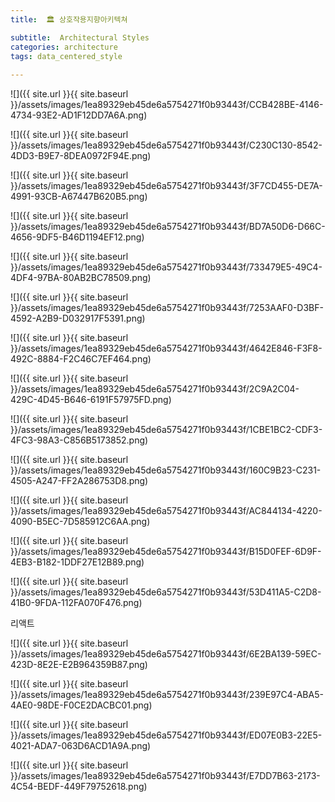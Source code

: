 ```yaml
---
title:  🏛 상호작용지향아키텍쳐

subtitle:  Architectural Styles
categories: architecture 
tags: data_centered_style
 
---
```


  
  
  
![]({{ site.url }}{{ site.baseurl }}/assets/images/1ea89329eb45de6a5754271f0b93443f/CCB428BE-4146-4734-93E2-AD1F12DD7A6A.png)  
  
![]({{ site.url }}{{ site.baseurl }}/assets/images/1ea89329eb45de6a5754271f0b93443f/C230C130-8542-4DD3-B9E7-8DEA0972F94E.png)  
  
![]({{ site.url }}{{ site.baseurl }}/assets/images/1ea89329eb45de6a5754271f0b93443f/3F7CD455-DE7A-4991-93CB-A67447B620B5.png)  
  
  
![]({{ site.url }}{{ site.baseurl }}/assets/images/1ea89329eb45de6a5754271f0b93443f/BD7A50D6-D66C-4656-9DF5-B46D1194EF12.png)  
  
  
![]({{ site.url }}{{ site.baseurl }}/assets/images/1ea89329eb45de6a5754271f0b93443f/733479E5-49C4-4DF4-97BA-80AB2BC78509.png)  
  
  
![]({{ site.url }}{{ site.baseurl }}/assets/images/1ea89329eb45de6a5754271f0b93443f/7253AAF0-D3BF-4592-A2B9-D032917F5391.png)  
  
  
![]({{ site.url }}{{ site.baseurl }}/assets/images/1ea89329eb45de6a5754271f0b93443f/4642E846-F3F8-492C-8884-F2C46C7EF464.png)  
  
  
![]({{ site.url }}{{ site.baseurl }}/assets/images/1ea89329eb45de6a5754271f0b93443f/2C9A2C04-429C-4D45-B646-6191F57975FD.png)  
  
  
![]({{ site.url }}{{ site.baseurl }}/assets/images/1ea89329eb45de6a5754271f0b93443f/1CBE1BC2-CDF3-4FC3-98A3-C856B5173852.png)  
  
  
![]({{ site.url }}{{ site.baseurl }}/assets/images/1ea89329eb45de6a5754271f0b93443f/160C9B23-C231-4505-A247-FF2A286753D8.png)  
  
  
![]({{ site.url }}{{ site.baseurl }}/assets/images/1ea89329eb45de6a5754271f0b93443f/AC844134-4220-4090-B5EC-7D585912C6AA.png)  
  
  
![]({{ site.url }}{{ site.baseurl }}/assets/images/1ea89329eb45de6a5754271f0b93443f/B15D0FEF-6D9F-4EB3-B182-1DDF27E12B89.png)  
  
  
![]({{ site.url }}{{ site.baseurl }}/assets/images/1ea89329eb45de6a5754271f0b93443f/53D411A5-C2D8-41B0-9FDA-112FA070F476.png)  
  
리액트  
  
  
![]({{ site.url }}{{ site.baseurl }}/assets/images/1ea89329eb45de6a5754271f0b93443f/6E2BA139-59EC-423D-8E2E-E2B964359B87.png)  
  
  
![]({{ site.url }}{{ site.baseurl }}/assets/images/1ea89329eb45de6a5754271f0b93443f/239E97C4-ABA5-4AE0-98DE-F0CE2DACBC01.png)  
  
  
![]({{ site.url }}{{ site.baseurl }}/assets/images/1ea89329eb45de6a5754271f0b93443f/ED07E0B3-22E5-4021-ADA7-063D6ACD1A9A.png)  
  
  
![]({{ site.url }}{{ site.baseurl }}/assets/images/1ea89329eb45de6a5754271f0b93443f/E7DD7B63-2173-4C54-BEDF-449F79752618.png)  
